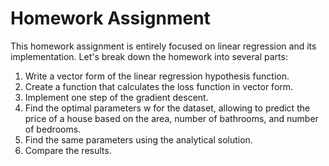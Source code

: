# Homework Assignment
This homework assignment is entirely focused on linear regression and its implementation. Let's break down the homework into several parts:

1. Write a vector form of the linear regression hypothesis function.
2. Create a function that calculates the loss function in vector form.
3. Implement one step of the gradient descent.
4. Find the optimal parameters w for the dataset, allowing to predict the price of a house based on the area, number of bathrooms, and number of bedrooms.
5. Find the same parameters using the analytical solution.
6. Compare the results.